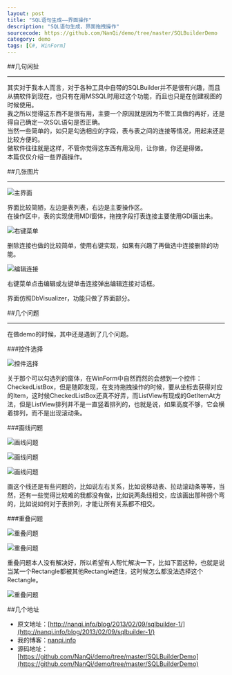 ```yaml
---
layout: post
title: "SQL语句生成——界面操作"
description: "SQL语句生成，界面拖拽操作"
sourcecode: https://github.com/NanQi/demo/tree/master/SQLBuilderDemo
category: demo
tags: [C#, WinForm]
---
```


##几句闲扯

---

其实对于我本人而言，对于各种工具中自带的SQLBuilder并不是很有兴趣，而且从搞软件到现在，也只有在用MSSQL时用过这个功能，而且也只是在创建视图的时候使用。  
我之所以觉得这东西不是很有用，主要一个原因就是因为不管工具做的再好，还是得自己确定一次SQL语句是否正确。  
当然一些简单的，如只是勾选相应的字段，表与表之间的连接等情况，用起来还是比较方便的。  
做软件往往就是这样，不管你觉得这东西有用没用，让你做，你还是得做。  
本篇仅仅介绍一些界面操作。

##几张图片

---

![主界面](/image/sqlbuilder/sqlbuilder1.png)

界面比较简陋，左边是表列表，右边是主要操作区。  
在操作区中，表的实现使用MDI窗体，拖拽字段打表连接主要使用GDI画出来。  

![右键菜单](/image/sqlbuilder/sqlbuilder2.png)

删除连接也做的比较简单，使用右键实现，如果有兴趣了再做选中连接删除的功能。  

![编辑连接](/image/sqlbuilder/sqlbuilder3.png)

右键菜单点击编辑或左键单击连接弹出编辑连接对话框。  

界面仿照DbVisualizer，功能只做了界面部分。

##几个问题

---

在做demo的时候，其中还是遇到了几个问题。  

###控件选择

![控件选择](/image/sqlbuilder/sqlbuilder4.png)

关于那个可以勾选列的窗体，在WinForm中自然而然的会想到一个控件：CheckedListBox，但是随即发现，在支持拖拽操作的时候，要从坐标去获得对应的Item，这时候CheckedListBox还真不好弄，而ListView有现成的GetItemAt方法，但是ListView排列并不是一直竖着排列的，也就是说，如果高度不够，它会横着排列，而不是出现滚动条。

###画线问题

![画线问题](/image/sqlbuilder/sqlbuilder5.png)

![画线问题](/image/sqlbuilder/sqlbuilder6.png)

![画线问题](/image/sqlbuilder/sqlbuilder7.png)

画这个线还是有些问题的，比如说左右关系，比如说移动表、拉动滚动条等等，当然，还有一些觉得比较难的我都没有做，比如说两条线相交，应该画出那种拐个弯的，比如说如何对于表排列，才能让所有关系都不相交。

###重叠问题

![重叠问题](/image/sqlbuilder/sqlbuilder8.png)

![重叠问题](/image/sqlbuilder/sqlbuilder9.png)

重叠问题本人没有解决好，所以希望有人帮忙解决一下，比如下面这种，也就是说当某一个Rectangle都被其他Rectangle遮住，这时候怎么都没法选择这个Rectangle。

![重叠问题](/image/sqlbuilder/sqlbuilder10.png)

##几个地址

* 原文地址：[http://nanqi.info/blog/2013/02/09/sqlbuilder-1/](http://nanqi.info/blog/2013/02/09/sqlbuilder-1/)
* 我的博客：[nanqi.info](http://nanqi.info)
* 源码地址：[https://github.com/NanQi/demo/tree/master/SQLBuilderDemo](https://github.com/NanQi/demo/tree/master/SQLBuilderDemo)

